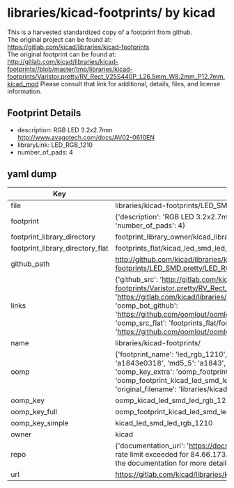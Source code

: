 # libraries/kicad-footprints/ by kicad  
This is a harvested standardized copy of a footprint from github.  
The original project can be found at:  
https://gitlab.com/kicad/libraries/kicad-footprints  
The original footprint can be found at:
http://gitlab.com/kicad/libraries/kicad-footprints//blob/master/tmp/libraries/kicad-footprints/Varistor.pretty/RV_Rect_V25S440P_L26.5mm_W8.2mm_P12.7mm.kicad_mod
Please consult that link for additional, details, files, and license information.  
## Footprint Details
* description: RGB LED 3.2x2.7mm http://www.avagotech.com/docs/AV02-0610EN  
* libraryLink: LED_RGB_1210  
* number_of_pads: 4  
## yaml dump  
| Key | Value |  
| --- | --- |  
| file | libraries/kicad-footprints/LED_SMD.pretty/LED_RGB_1210.kicad_mod |  
| footprint | {'description': 'RGB LED 3.2x2.7mm http://www.avagotech.com/docs/AV02-0610EN', 'libraryLink': 'LED_RGB_1210', 'number_of_pads': 4} |  
| footprint_library_directory | footprint_library_owner/kicad_libraries/kicad-footprints/ |  
| footprint_library_directory_flat | footprints_flat/kicad_led_smd_led_rgb_1210/working |  
| github_path | http://github.com/kicad/libraries/kicad-footprints//blob/master/tmp/libraries/kicad-footprints/LED_SMD.pretty/LED_RGB_1210.kicad_mod |  
| links | {'github_src': 'http://gitlab.com/kicad/libraries/kicad-footprints//blob/master/tmp/libraries/kicad-footprints/Varistor.pretty/RV_Rect_V25S440P_L26.5mm_W8.2mm_P12.7mm.kicad_mod', 'github_src_repo': 'https://gitlab.com/kicad/libraries/kicad-footprints', 'oomp_bot': 'footprints/kicad_led_smd_led_rgb_1210/working', 'oomp_bot_github': 'https://github.com/oomlout/oomlout_oomp_footprint_bot/tree/main/footprints/kicad_led_smd_led_rgb_1210/working', 'oomp_src_flat': 'footprints_flat/footprints_flat/kicad_led_smd_led_rgb_1210/working', 'oomp_src_flat_github': 'https://github.com/oomlout/oomlout_oomp_footprint_src/tree/main/footprints_flat/kicad_led_smd_led_rgb_1210/working'} |  
| name | libraries/kicad-footprints/ |  
| oomp | {'footprint_name': 'led_rgb_1210', 'library_name': 'led_smd', 'md5': 'a1843e03184cc340913c7ccaa0078e4c', 'md5_10': 'a1843e0318', 'md5_5': 'a1843', 'md5_6': 'a1843e', 'oomp_key': 'oomp_kicad_led_smd_led_rgb_1210', 'oomp_key_extra': 'oomp_footprint_kicad_led_smd_led_rgb_1210', 'oomp_key_full': 'oomp_footprint_kicad_led_smd_led_rgb_1210_a1843e', 'oomp_key_simple': 'kicad_led_smd_led_rgb_1210', 'original_filename': 'libraries/kicad-footprints/LED_SMD.pretty/LED_RGB_1210.kicad_mod', 'owner_name': 'kicad'} |  
| oomp_key | oomp_kicad_led_smd_led_rgb_1210 |  
| oomp_key_full | oomp_footprint_kicad_led_smd_led_rgb_1210 |  
| oomp_key_simple | kicad_led_smd_led_rgb_1210 |  
| owner | kicad |  
| repo | {'documentation_url': 'https://docs.github.com/rest/overview/resources-in-the-rest-api#rate-limiting', 'message': "API rate limit exceeded for 84.66.173.59. (But here's the good news: Authenticated requests get a higher rate limit. Check out the documentation for more details.)"} |  
| url | https://gitlab.com/kicad/libraries/kicad-footprints |  

